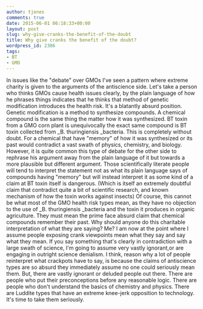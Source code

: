 ```yaml
---
author: tjones
comments: true
date: 2015-06-01 06:18:33+00:00
layout: post
slug: why-give-cranks-the-benefit-of-the-doubt
title: Why give cranks the benefit of the doubt?
wordpress_id: 2306
tags:
- BT
- GMO
---
```


In issues like the "debate" over GMOs I've seen a pattern where extreme charity is given to the arguments of the antiscience side. Let's take a person who thinks GMOs cause health issues clearly, by the plain language of how he phrases things indicates that he thinks that method of genetic modification introduces the health risk. It's a blatantly absurd position. Genetic modification is a method to synthesize compounds. A chemical compound is the same thing the matter how it was synthesized. BT toxin from a GMO corn plant is unequivocally the exact same compound is BT toxin collected from _B. thuringiensis _bacteria. This is completely without doubt. For a chemical that have "memory" of how it was synthesized or its past would contradict a vast swath of physics, chemistry, and biology. However, it is quite common this type of debate for the other side to rephrase his argument away from the plain language of it but towards a more plausible but different argument. Those scientifically literate people will tend to interpret the statement not as what its plain language says of compounds having "memory" but will instead interpret it as some kind of a claim at BT toxin itself is dangerous. (Which is itself an extremely doubtful claim that contradict quite a bit of scientific research, and known mechanism of how the toxin works against insects) Of course, this cannot be what most of the GMO health risk types mean, as they have no objection to the use of _B. thuringiensis _bacteria and the toxin it produces in organic agriculture. They must mean the prime face absurd claim that chemical compounds remember their past. Why should anyone do this charitable interpretation of what they are saying? Me? I am now at the point where I assume people exposing crank viewpoints mean what they say and say what they mean. If you say something that's clearly in contradiction with a large swath of science, I'm going to assume very vastly ignorant,or  are engaging in outright science denialism. I think, reason why a lot of people reinterpret what crackpots have to say, is because the claims of antiscience types are so absurd they immediately assume no one could seriously mean them. But, there are vastly ignorant or deluded people out there. There are people who put their preconceptions before any reasonable logic. There are people who don't understand the basics of chemistry and physics. There are Luddite types that have an extreme knee-jerk opposition to technology. It's time to take them seriously.
